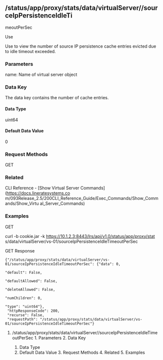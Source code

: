 ## /status/app/proxy/stats/data/virtualServer/<name>/sourceIpPersistenceIdleTi
meoutPerSec

Use

Use to view the number of source IP persistence cache entries evicted due to
idle timeout exceeded.

### Parameters

name: Name of virtual server object

### Data Key

The data key contains the number of cache entries.

#### Data Type

uint64

#### Default Data Value

0

### Request Methods

GET

### Related

CLI Reference - [Show Virtual Server Commands](https://docs.lineratesystems.co
m/093Release_2.5/200CLI_Reference_Guide/Exec_Commands/Show_Commands/Show_Virtu
al_Server_Commands)

### Examples

GET

curl -b cookie.jar -k https://10.1.2.3:8443/lrs/api/v1.0/status/app/proxy/stat
s/data/virtualServer/vs-01/sourceIpPersistenceIdleTimeoutPerSec

GET Response

    
    {"/status/app/proxy/stats/data/virtualServer/vs-01/sourceIpPersistenceIdleTimeoutPerSec": {"data": 0,
                                                                                                "default": False,
                                                                                                "defaultAllowed": False,
                                                                                                "deleteAllowed": False,
                                                                                                "numChildren": 0,
                                                                                                "type": "uint64"},
     "httpResponseCode": 200,
     "recurse": False,
     "requestPath": "/status/app/proxy/stats/data/virtualServer/vs-01/sourceIpPersistenceIdleTimeoutPerSec"}
    

  1. /status/app/proxy/stats/data/virtualServer/<name>/sourceIpPersistenceIdleTimeoutPerSec
    1. Parameters
    2. Data Key
      1. Data Type
      2. Default Data Value
    3. Request Methods
    4. Related
    5. Examples

